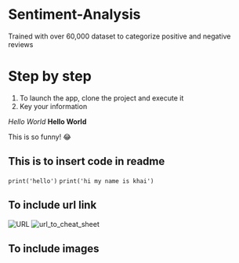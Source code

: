 # Sentiment-Analysis
 Trained with over 60,000 dataset to categorize positive and negative reviews

# Step by step
1) To launch the app, clone the project and execute it
2) Key your information

*Hello World*
**Hello World**

This is so funny! :joy:


## This is to insert code in readme
` print('hello') `
` print('hi my name is khai') `

## To include url link

![URL]('https://rahuldkjain.github.io/gh-profile-readme-generator/')
![url_to_cheat_sheet]('https://rahuldkjain.github.io/gh-profile-readme-generator/')

## To include images


